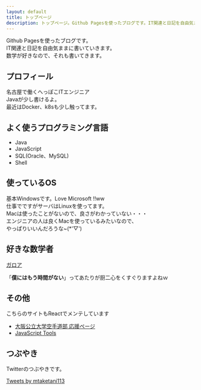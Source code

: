 ```yaml
---
layout: default
title: トップページ
description: トップページ。Github Pagesを使ったブログです。IT関連と日記を自由気ままに書いていきます。数学が好きなので、それも書いてきます。
---
```

Github Pagesを使ったブログです。  
IT関連と日記を自由気ままに書いていきます。  
数学が好きなので、それも書いてきます。

## プロフィール

名古屋で働くへっぽこITエンジニア  
Javaが少し書けるよ。  
最近はDocker、k8sも少し触ってます。

## よく使うプログラミング言語

- Java
- JavaScript
- SQL(Oracle、MySQL)
- Shell

## 使っているOS

基本Windowsです。Love Microsoft !!ww  
仕事でですがサーバはLinuxを使ってます。  
Macは使ったことがないので、良さがわかっていない・・・  
エンジニアの人は良くMacを使っているみたいなので、  
やっぱりいいんだろうな~(*'▽')

## 好きな数学者

[ガロア](https://ja.wikipedia.org/wiki/%E3%82%A8%E3%83%B4%E3%82%A1%E3%83%AA%E3%82%B9%E3%83%88%E3%83%BB%E3%82%AC%E3%83%AD%E3%82%A2)

「**僕にはもう時間がない**」ってあたりが厨二心をくすぐりますよねｗ

## その他

こちらのサイトもReactでメンテしています

- [大阪公立大学空手道部 応援ページ](https://mtaketani113.github.io/omu-karate-page/)
- [JavaScript Tools](https://mtaketani113.github.io/react-tools/)
## つぶやき

Twitterのつぶやきです。

<a class="twitter-timeline" href="https://twitter.com/mtaketani113?ref_src=twsrc%5Etfw">Tweets by mtaketani113</a> <script async src="https://platform.twitter.com/widgets.js" charset="utf-8"></script>
